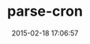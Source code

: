 ---
layout: post
title:  "parse-cron"
repo:   "siebertm/parse-cron"
date:   2015-02-18 17:06:57
gemurl: https://github.com/siebertm/parse-cron
---